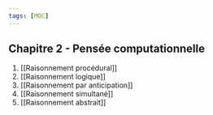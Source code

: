 ```yaml
---
tags: [MOC]
---
```


## Chapitre 2 - Pensée computationnelle
1. [[Raisonnement procédural]]
2. [[Raisonnement logique]]
3. [[Raisonnement par anticipation]]
4. [[Raisonnement simultané]]
5. [[Raisonnement abstrait]]